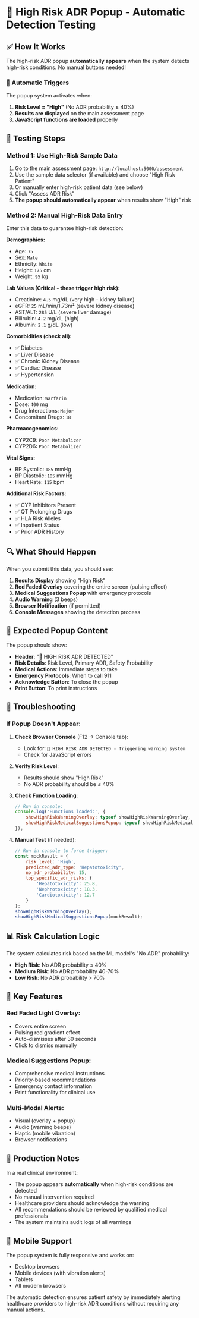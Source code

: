 # 🚨 High Risk ADR Popup - Automatic Detection Testing

## ✅ How It Works

The high-risk ADR popup **automatically appears** when the system detects high-risk conditions. No manual buttons needed!

### 🎯 Automatic Triggers

The popup system activates when:
1. **Risk Level = "High"** (No ADR probability ≤ 40%)
2. **Results are displayed** on the main assessment page
3. **JavaScript functions are loaded** properly

## 🧪 Testing Steps

### Method 1: Use High-Risk Sample Data
1. Go to the main assessment page: `http://localhost:5000/assessment`
2. Use the sample data selector (if available) and choose "High Risk Patient"
3. Or manually enter high-risk patient data (see below)
4. Click "Assess ADR Risk"
5. **The popup should automatically appear** when results show "High" risk

### Method 2: Manual High-Risk Data Entry
Enter this data to guarantee high-risk detection:

**Demographics:**
- Age: `75`
- Sex: `Male`
- Ethnicity: `White`
- Height: `175` cm
- Weight: `95` kg

**Lab Values (Critical - these trigger high risk):**
- Creatinine: `4.5` mg/dL (very high - kidney failure)
- eGFR: `25` mL/min/1.73m² (severe kidney disease)
- AST/ALT: `285` U/L (severe liver damage)
- Bilirubin: `4.2` mg/dL (high)
- Albumin: `2.1` g/dL (low)

**Comorbidities (check all):**
- ✅ Diabetes
- ✅ Liver Disease  
- ✅ Chronic Kidney Disease
- ✅ Cardiac Disease
- ✅ Hypertension

**Medication:**
- Medication: `Warfarin`
- Dose: `400` mg
- Drug Interactions: `Major`
- Concomitant Drugs: `18`

**Pharmacogenomics:**
- CYP2C9: `Poor Metabolizer`
- CYP2D6: `Poor Metabolizer`

**Vital Signs:**
- BP Systolic: `185` mmHg
- BP Diastolic: `105` mmHg
- Heart Rate: `115` bpm

**Additional Risk Factors:**
- ✅ CYP Inhibitors Present
- ✅ QT Prolonging Drugs
- ✅ HLA Risk Alleles
- ✅ Inpatient Status
- ✅ Prior ADR History

## 🔍 What Should Happen

When you submit this data, you should see:

1. **Results Display** showing "High Risk"
2. **Red Faded Overlay** covering the entire screen (pulsing effect)
3. **Medical Suggestions Popup** with emergency protocols
4. **Audio Warning** (3 beeps)
5. **Browser Notification** (if permitted)
6. **Console Messages** showing the detection process

## 🚨 Expected Popup Content

The popup should show:
- **Header**: "🚨 HIGH RISK ADR DETECTED"
- **Risk Details**: Risk Level, Primary ADR, Safety Probability
- **Medical Actions**: Immediate steps to take
- **Emergency Protocols**: When to call 911
- **Acknowledge Button**: To close the popup
- **Print Button**: To print instructions

## 🔧 Troubleshooting

### If Popup Doesn't Appear:

1. **Check Browser Console** (F12 → Console tab):
   - Look for: `🚨 HIGH RISK ADR DETECTED - Triggering warning system`
   - Check for JavaScript errors

2. **Verify Risk Level**:
   - Results should show "High Risk" 
   - No ADR probability should be ≤ 40%

3. **Check Function Loading**:
   ```javascript
   // Run in console:
   console.log('Functions loaded:', {
       showHighRiskWarningOverlay: typeof showHighRiskWarningOverlay,
       showHighRiskMedicalSuggestionsPopup: typeof showHighRiskMedicalSuggestionsPopup
   });
   ```

4. **Manual Test** (if needed):
   ```javascript
   // Run in console to force trigger:
   const mockResult = {
       risk_level: 'High',
       predicted_adr_type: 'Hepatotoxicity',
       no_adr_probability: 15,
       top_specific_adr_risks: {
           'Hepatotoxicity': 25.8,
           'Nephrotoxicity': 18.3,
           'Cardiotoxicity': 12.7
       }
   };
   showHighRiskWarningOverlay();
   showHighRiskMedicalSuggestionsPopup(mockResult);
   ```

## 📊 Risk Calculation Logic

The system calculates risk based on the ML model's "No ADR" probability:

- **High Risk**: No ADR probability ≤ 40%
- **Medium Risk**: No ADR probability 40-70%
- **Low Risk**: No ADR probability > 70%

## 🎯 Key Features

### Red Faded Light Overlay:
- Covers entire screen
- Pulsing red gradient effect
- Auto-dismisses after 30 seconds
- Click to dismiss manually

### Medical Suggestions Popup:
- Comprehensive medical instructions
- Priority-based recommendations
- Emergency contact information
- Print functionality for clinical use

### Multi-Modal Alerts:
- Visual (overlay + popup)
- Audio (warning beeps)
- Haptic (mobile vibration)
- Browser notifications

## 🚀 Production Notes

In a real clinical environment:
- The popup appears **automatically** when high-risk conditions are detected
- No manual intervention required
- Healthcare providers should acknowledge the warning
- All recommendations should be reviewed by qualified medical professionals
- The system maintains audit logs of all warnings

## 📱 Mobile Support

The popup system is fully responsive and works on:
- Desktop browsers
- Mobile devices (with vibration alerts)
- Tablets
- All modern browsers

The automatic detection ensures patient safety by immediately alerting healthcare providers to high-risk ADR conditions without requiring any manual actions.